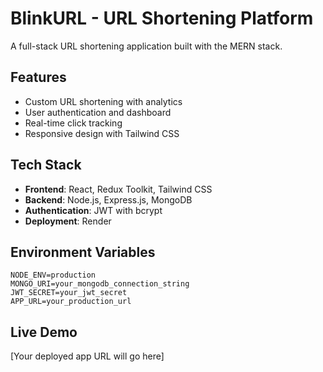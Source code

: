 # BlinkURL - URL Shortening Platform

A full-stack URL shortening application built with the MERN stack.

## Features

- Custom URL shortening with analytics
- User authentication and dashboard
- Real-time click tracking
- Responsive design with Tailwind CSS

## Tech Stack

- **Frontend**: React, Redux Toolkit, Tailwind CSS
- **Backend**: Node.js, Express.js, MongoDB
- **Authentication**: JWT with bcrypt
- **Deployment**: Render

## Environment Variables

```
NODE_ENV=production
MONGO_URI=your_mongodb_connection_string
JWT_SECRET=your_jwt_secret
APP_URL=your_production_url
```

## Live Demo

[Your deployed app URL will go here]
